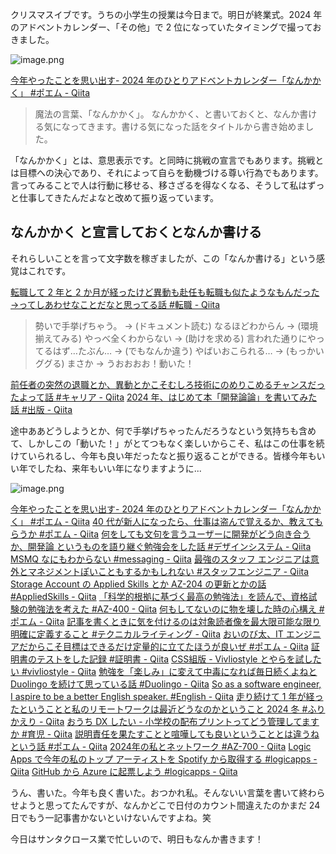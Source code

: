 クリスマスイブです。うちの小学生の授業は今日まで。明日が終業式。2024 年のアドベントカレンダー、「その他」で 2 位になっていたタイミングで撮っておきました。

![image.png](https://qiita-image-store.s3.ap-northeast-1.amazonaws.com/0/93824/160725d3-1f5e-674a-2175-2d270a4499ee.png)

[今年やったことを思い出す- 2024 年のひとりアドベントカレンダー「なんかかく」 #ポエム - Qiita](https://qiita.com/e99h2121/items/6e29230a51912bc1be29)

> 魔法の言葉、「なんかかく」。
> なんかかく、と書いておくと、なんか書ける気になってきます。書ける気になった話をタイトルから書き始めました。

「なんかかく」とは、意思表示です。と同時に挑戦の宣言でもあります。挑戦とは目標への決心であり、それによって自らを動機づける尊い行為でもあります。言ってみることで人は行動に移せる、移さざるを得なくなる、そうして私はずっと仕事してきたんだよなと改めて振り返っています。

## なんかかく と宣言しておくとなんか書ける

それらしいことを言って文字数を稼ぎましたが、この「なんか書ける」という感覚はこれです。

[転職して 2 年と 2 か月が経ったけど異動も赴任も転職も似たようなもんだった→ってしあわせなことだなと思ってる話 #転職 - Qiita](https://qiita.com/e99h2121/items/645a2389aae7214ebe7b)


> 勢いで手挙げちゃう。
→ (ドキュメント読む) なるほどわからん
→ (環境揃えてみる) やっべ全くわからない
→ (助けを求める) 言われた通りにやってるはず…たぶん…
→ (でもなんか違う) やばいおこられる…
→ (もっかいググる) まさか
→ うおおおお！動いた！

[前任者の突然の退職とか、異動とかこそむしろ技術にのめりこめるチャンスだったよって話 #キャリア - Qiita](https://qiita.com/e99h2121/items/9e6be4d8f400ba47fec1)
[2024 年、はじめて本「開発論論」を書いてみた話 #出版 - Qiita](https://qiita.com/e99h2121/items/7323c2bcbfd22c8d89e3)

途中ああどうしようとか、何で手挙げちゃったんだろうなという気持ちも含めて、しかしこの「動いた！」がとてつもなく楽しいからこそ、私はこの仕事を続けていられるし、今年も良い年だったなと振り返ることができる。皆様今年もいい年でしたね、来年もいい年になりますように...

![image.png](https://qiita-image-store.s3.ap-northeast-1.amazonaws.com/0/93824/17d2fbc1-02fe-cf5d-4c26-21b0ff44e93d.png)

[今年やったことを思い出す- 2024 年のひとりアドベントカレンダー「なんかかく」 #ポエム - Qiita](https://qiita.com/e99h2121/items/6e29230a51912bc1be29)
[40 代が新人になったら、仕事は盗んで覚えるか、教えてもらうか #ポエム - Qiita](https://qiita.com/e99h2121/items/f0b941b583e3df02c767)
[何をしても文句を言うユーザーに開発がどう向き合うか、開発論 というものを語り継ぐ勉強会をした話 #デザインシステム - Qiita](https://qiita.com/e99h2121/items/e984de0c1e9b3c073baa)
[MSMQ なにもわからない #messaging - Qiita](https://qiita.com/e99h2121/items/65d2023d84f37fa473f8)
[最強のスタッフ エンジニアは意外とマネジメントぽいこともするかもしれない #スタッフエンジニア - Qiita](https://qiita.com/e99h2121/items/0651c457ebd277b05e5f)
[Storage Account の Applied Skills とか AZ-204 の更新とかの話 #AppliedSkills - Qiita](https://qiita.com/e99h2121/items/e42a3244ce7c4ab88994)
[「科学的根拠に基づく最高の勉強法」を読んで、資格試験の勉強法を考えた #AZ-400 - Qiita](https://qiita.com/e99h2121/items/68470900a6bf79c10347)
[何もしてないのに物を壊した時の心構え #ポエム - Qiita](https://qiita.com/e99h2121/items/9b5623546b03b87488ef)
[記事を書くときに気を付けるのは対象読者像を最大限可能な限り明確に定義すること #テクニカルライティング - Qiita](https://qiita.com/e99h2121/items/5147fd8e5edc809eff35)
[おいのび太、IT エンジニアだからこそ目標はできるだけ定量的に立てたほうが良いぜ #ポエム - Qiita](https://qiita.com/e99h2121/items/4589f466234f517bf161)
[証明書のテストをした記録 #証明書 - Qiita](https://qiita.com/e99h2121/items/f216efb942d6d1a8c309)
[CSS組版 - Vivliostyle とやらを試したい #vivliostyle - Qiita](https://qiita.com/e99h2121/items/ccd575bab498ffdce0dc)
[勉強を「楽しみ」に変えて中毒になれば毎日続くよねと Duolingo を続けて思っている話 #Duolingo - Qiita](https://qiita.com/e99h2121/items/189b654cfe874fccb767)
[So as a software engineer, I aspire to be a better English speaker. #English - Qiita](https://qiita.com/e99h2121/items/bdc775c79188a4c519de)
[走り続けて 1 年が経ったということと私のリモートワークは最近どうなのかということ 2024 冬 #ふりかえり - Qiita](https://qiita.com/e99h2121/items/a14e6e9da6dee22ac080)
[おうち DX したい - 小学校の配布プリントってどう管理してますか #育児 - Qiita](https://qiita.com/e99h2121/items/afd954f9dbdcaa481bd0)
[説明責任を果たすことと喧嘩しても良いということとは違うねという話 #ポエム - Qiita](https://qiita.com/e99h2121/items/7b671fcd5962a0700c95)
[2024年の私とネットワーク #AZ-700 - Qiita](https://qiita.com/e99h2121/items/57689d94d34eb55c07c1)
[Logic Apps で今年の私のトップ アーティストを Spotify から取得する #logicapps - Qiita](https://qiita.com/e99h2121/items/5693f418d24951ae02e8)
[GitHub から Azure に起票しよう #logicapps - Qiita](https://qiita.com/e99h2121/items/0896a65ae9458c6de2dc)


うん、書いた。今年も良く書いた。おつかれ私。そんないい言葉を書いて終わらせようと思ってたんですが、なんかどこで日付のカウント間違えたのかまだ 24 日でもう一記事書かないといけないんですよね。笑

今日はサンタクロース業で忙しいので、明日もなんか書きます！
